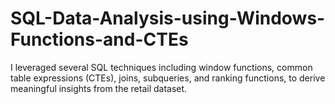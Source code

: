 # SQL-Data-Analysis-using-Windows-Functions-and-CTEs
I leveraged several SQL techniques including window functions, common table expressions (CTEs), joins, subqueries, and ranking functions, to derive meaningful insights from the retail dataset.
